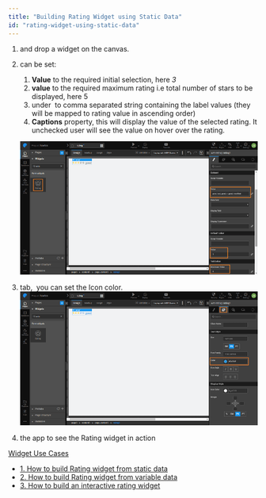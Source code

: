 ```yaml
---
title: "Building Rating Widget using Static Data"
id: "rating-widget-using-static-data"
---
```


1. and drop a widget on the canvas.
2. can be set:
    
    1. **Value** to the required initial selection, here _3_
    2. **value** to the required maximum rating i.e total number of stars to be displayed, here 5
    3. under  to comma separated string containing the label values (they will be mapped to rating value in ascending order)
    4. **Captions** property, this will display the value of the selected rating. It unchecked user will see the value on hover over the rating.
    
    [![](../assets/rating_usage_props.png)](../assets/rating_usage_props.png)
3. tab,  you can set the Icon color. [![](../assets/rating_usage_style.png)](../assets/rating_usage_style.png)
4. the app to see the Rating widget in action

[Widget Use Cases](/learn/app-development/widgets/form-widgets/rating-widget/#use-cases)

- [1\. How to build Rating widget from static data](#)
- [2\. How to build Rating widget from variable data](/learn/how-tos/rating-widget-using-variable/)
- [3\. How to build an interactive rating widget](/learn/how-tos/rating-widget-interactive/)
